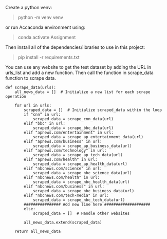 Create a python venv:
>python -m venv venv

or run Accaconda environment using:
>conda activate Assignment

Then install all of the dependencies/libraries to use in this project:

>pip install -r requirements.txt

You can use any website to get the test dataset by adding the URL in urls_list and add a new function. Then call the function in scrape_data function to scrape data.

    def scrape_data(urls):
        all_news_data = []  # Initialize a new list for each scrape operation

        for url in urls:
            scraped_data = []  # Initialize scraped_data within the loop
            if "cnn" in url:
                scraped_data = scrape_cnn_data(url)
            elif "bbc" in url:
                scraped_data = scrape_bbc_data(url)
            elif "apnews.com/entertainment" in url:
                scraped_data = scrape_ap_entertainment_data(url)
            elif "apnews.com/business" in url:
                scraped_data = scrape_ap_business_data(url)
            elif "apnews.com/technology" in url:
                scraped_data = scrape_ap_tech_data(url)
            elif "apnews.com/health" in url:
                scraped_data = scrape_ap_health_data(url)
            elif "nbcnews.com/science" in url:
                scraped_data = scrape_nbc_science_data(url)
            elif "nbcnews.com/health" in url:
                scraped_data = scrape_nbc_health_data(url)
            elif "nbcnews.com/business" in url:
                scraped_data = scrape_nbc_business_data(url)
            elif "nbcnews.com/tech-media" in url:
                scraped_data = scrape_nbc_tech_data(url)
            ################ Add new line here ####################
            else:
                scraped_data = []  # Handle other websites
                
            all_news_data.extend(scraped_data)
    
        return all_news_data
